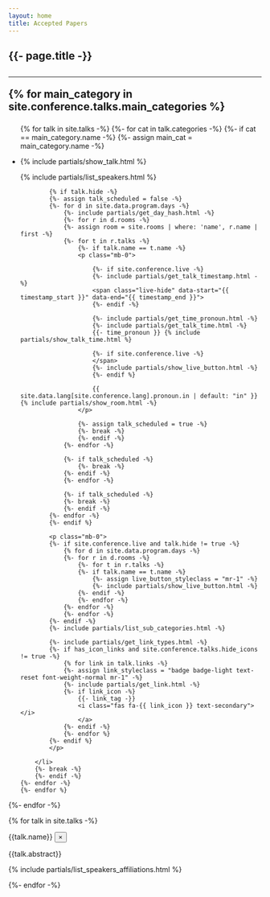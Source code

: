 ```yaml
---
layout: home
title: Accepted Papers
---
```


<h2> {{- page.title -}} <h2>

<hr>  


{% for main_category in site.conference.talks.main_categories %}

<h3 class="mt-4 mb-3">
    <!-- <span class="badge border-soft-{{ main_category.color }} bg-soft-{{ main_category.color }} d-block d-sm-inline text-wrap">
    {{ main_category.name }}
    </span> -->
</h3>

<ul class="list-unstyled">
    {% for talk in site.talks -%}
    {%- for cat in talk.categories -%}
        {%- if cat == main_category.name -%}
        {%- assign main_cat = main_category.name -%}
        <li class="pl-2 mb-3 border-soft-{{ main_category.color }}">
            <p class="mb-0">
            {% include partials/show_talk.html %}
            </p>
            <p class="font-weight-light mb-0">
            {% include partials/list_speakers.html %}
            </p>

            {% if talk.hide -%}
            {%- assign talk_scheduled = false -%}
            {%- for d in site.data.program.days -%}
                {%- include partials/get_day_hash.html -%}
                {%- for r in d.rooms -%}
                {%- assign room = site.rooms | where: 'name', r.name | first -%}
                {%- for t in r.talks -%}
                    {%- if talk.name == t.name -%}
                    <p class="mb-0">

                        {%- if site.conference.live -%}
                        {%- include partials/get_talk_timestamp.html -%}
                        <span class="live-hide" data-start="{{ timestamp_start }}" data-end="{{ timestamp_end }}">
                        {%- endif -%}

                        {%- include partials/get_time_pronoun.html -%}
                        {%- include partials/get_talk_time.html -%}
                        {{- time_pronoun }} {% include partials/show_talk_time.html %}

                        {%- if site.conference.live -%}
                        </span>
                        {%- include partials/show_live_button.html -%}
                        {%- endif %}

                        {{ site.data.lang[site.conference.lang].pronoun.in | default: "in" }} {% include partials/show_room.html -%}
                    </p>

                    {%- assign talk_scheduled = true -%}
                    {%- break -%}
                    {%- endif -%}
                {%- endfor -%}

                {%- if talk_scheduled -%}
                    {%- break -%}
                {%- endif -%}
                {%- endfor -%}

                {%- if talk_scheduled -%}
                {%- break -%}
                {%- endif -%}
            {%- endfor -%}
            {%- endif %}

            <p class="mb-0">
            {%- if site.conference.live and talk.hide != true -%}
                {% for d in site.data.program.days -%}
                {%- for r in d.rooms -%}
                    {%- for t in r.talks -%}
                    {%- if talk.name == t.name -%}
                        {%- assign live_button_styleclass = "mr-1" -%}
                        {%- include partials/show_live_button.html -%}
                    {%- endif -%}
                    {%- endfor -%}
                {%- endfor -%}
                {%- endfor -%}
            {%- endif -%}
            {%- include partials/list_sub_categories.html -%}

            {%- include partials/get_link_types.html -%}
            {%- if has_icon_links and site.conference.talks.hide_icons != true -%}
                {% for link in talk.links -%}
                {%- assign link_styleclass = "badge badge-light text-reset font-weight-normal mr-1" -%}
                {%- include partials/get_link.html -%}
                {%- if link_icon -%}
                    {{- link_tag -}}
                    <i class="fas fa-{{ link_icon }} text-secondary"></i>
                    </a>
                {%- endif -%}
                {%- endfor %}
            {%- endif %}
            </p>

        </li>
        {%- break -%}
        {%- endif -%}
    {%- endfor -%}
    {%- endfor %}
</ul>
{%- endfor -%}

{% for talk in site.talks -%}
<div class="modal fade" id="{{talk.num}}" tabindex="-1" role="dialog" aria-hidden="true">
  <div class="modal-dialog modal-dialog-centered modal-lg" role="dialog">
    <div class="modal-content">
      <div class="modal-header">
        <label class="font-weight-bold mb-0" id="exampleModalLabel">{{talk.name}}</label>
        <button type="button" class="close" data-dismiss="modal" aria-label="Close">
          <span aria-hidden="true">&times;</span>
        </button>
      </div>
      <div class="modal-body">
            <p class="font-weight-light">{{talk.abstract}}</p>
            <p>{% include partials/list_speakers_affiliations.html %}</p>
      </div>
    </div>
  </div>
</div>
{%- endfor -%}